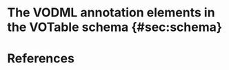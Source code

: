 The VODML annotation elements in the VOTable schema {#sec:schema}
===================================================

<!--
``` {include=utils/votable-additions.xml .xml .numberLines}
VODML additions to the VOTable schema.
```
-->

References
==========


